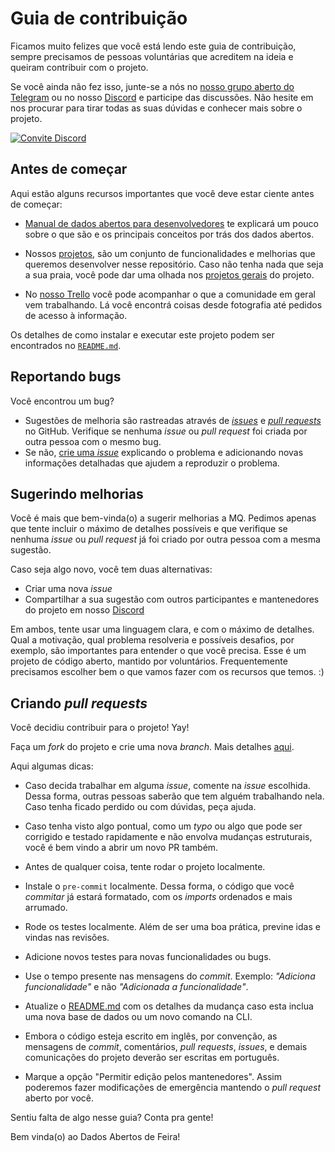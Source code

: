 # Guia de contribuição

Ficamos muito felizes que você está lendo este guia de contribuição, sempre precisamos
de pessoas voluntárias que acreditem na ideia e queiram contribuir com o projeto.

Se você ainda não fez isso, junte-se a nós no [nosso grupo aberto do Telegram](https://t.me/dadosabertosdefeira)
ou no nosso [Discord](https://discord.gg/bPZ9TSjdUn) e participe das discussões.
Não hesite em nos procurar para tirar todas as suas dúvidas e conhecer mais sobre o projeto.

[![Convite Discord](https://invidget.switchblade.xyz/bPZ9TSjdUn?language=pt)](https://discord.gg/bPZ9TSjdUn)

## Antes de começar

Aqui estão alguns recursos importantes que você deve estar ciente antes de começar:

- [Manual de dados abertos para desenvolvedores](https://www.w3c.br/pub/Materiais/PublicacoesW3C/manual_dados_abertos_desenvolvedores_web.pdf)
te explicará um pouco sobre o que são e os principais conceitos por trás dos dados abertos.

- Nossos [projetos](https://github.com/DadosAbertosDeFeira/maria-quiteria/projects),
são um conjunto de funcionalidades e melhorias que queremos desenvolver nesse repositório.
Caso não tenha nada que seja a sua praia, você pode dar uma olhada nos
[projetos gerais](https://github.com/orgs/DadosAbertosDeFeira/projects) do projeto.

- No [nosso Trello](https://trello.com/b/E8v20MFs/dados-abertos-de-feira) você pode
acompanhar o que a comunidade em geral vem trabalhando. Lá você encontrá coisas desde
fotografia até pedidos de acesso à informação.

Os detalhes de como instalar e executar este projeto podem ser encontrados no
[`README.md`](https://github.com/DadosAbertosDeFeira/maria-quiteria/blob/main/README.md).

## Reportando bugs

Você encontrou um bug?

* Sugestões de melhoria são rastreadas através de [_issues_](https://guides.github.com/features/issues/)
e [_pull requests_](https://guides.github.com/activities/hello-world/#pr) no GitHub.
Verifique se nenhuma _issue_ ou _pull request_ foi criada por outra pessoa com o mesmo bug.
* Se não, [crie uma _issue_](https://github.com/DadosAbertosDeFeira/maria-quiteria/issues/new)
explicando o problema e adicionando novas informações detalhadas que ajudem
a reproduzir o problema.

## Sugerindo melhorias

Você é mais que bem-vinda(o) a sugerir melhorias a MQ. Pedimos apenas que tente incluir o
máximo de detalhes possíveis e que verifique se nenhuma _issue_ ou _pull request_ já foi
criado por outra pessoa com a mesma sugestão.

Caso seja algo novo, você tem duas alternativas:

- Criar uma nova _issue_
- Compartilhar a sua sugestão com outros participantes e mantenedores do projeto em nosso [Discord](https://discord.gg/BS4GNf)

Em ambos, tente usar uma linguagem clara, e com o máximo de detalhes. Qual a motivação,
qual problema resolveria e possíveis desafios, por exemplo, são importantes para entender
o que você precisa. Esse é um projeto de código aberto, mantido por voluntários.
Frequentemente precisamos escolher bem o que vamos fazer com os recursos que temos. :)

## Criando _pull requests_

Você decidiu contribuir para o projeto! Yay!

Faça um _fork_ do projeto e crie uma nova _branch_.
Mais detalhes [aqui](https://help.github.com/pt/enterprise/2.17/user/github/collaborating-with-issues-and-pull-requests/creating-a-pull-request-from-a-fork).

Aqui algumas dicas:

* Caso decida trabalhar em alguma _issue_, comente na _issue_ escolhida. Dessa forma,
outras pessoas saberão que tem alguém trabalhando nela. Caso tenha ficado perdido ou com
dúvidas, peça ajuda.

* Caso tenha visto algo pontual, como um _typo_ ou algo que pode ser corrigido e testado
rapidamente e não envolva mudanças estruturais, você é bem vindo a abrir um novo PR também.

* Antes de qualquer coisa, tente rodar o projeto localmente.

* Instale o `pre-commit` localmente. Dessa forma, o código que você _commitar_ já estará
formatado, com os _imports_ ordenados e mais arrumado.

* Rode os testes localmente. Além de ser uma boa prática, previne idas e vindas nas
revisões.

* Adicione novos testes para novas funcionalidades ou bugs.

* Use o tempo presente nas mensagens do _commit_. Exemplo: _"Adiciona funcionalidade"_
e não _"Adicionada a funcionalidade"_.

* Atualize o [README.md](https://github.com/DadosAbertosDeFeira/maria-quiteria/blob/main/README.md)
com os detalhes da mudança caso esta inclua uma nova base de dados ou um novo comando na CLI.

* Embora o código esteja escrito em inglês, por convenção, as mensagens de _commit_,
comentários, _pull requests_, _issues_, e demais comunicações do projeto deverão ser
escritas em português.

* Marque a opção "Permitir edição pelos mantenedores". Assim poderemos fazer modificações de emergência
mantendo o _pull request_ aberto por você.

Sentiu falta de algo nesse guia? Conta pra gente!

Bem vinda(o) ao Dados Abertos de Feira!
